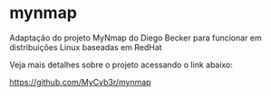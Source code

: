 # mynmap
Adaptação do projeto MyNmap do Diego Becker para funcionar em distribuições Linux baseadas em RedHat

Veja mais detalhes sobre o projeto acessando o link abaixo:

https://github.com/MyCyb3r/mynmap

